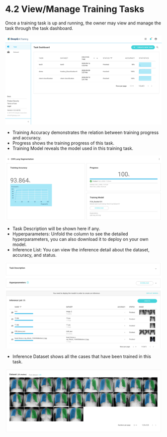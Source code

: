 # 4.2 View/Manage Training Tasks

Once a training task is up and running, the owner may view and manage the task through the task dashboard.

![](<../.gitbook/assets/training-overview-1 (1).png>)

* Training Accuracy demonstrates the relation between training progress and accuracy.
* Progress shows the training progress of this task.
* Training Model reveals the model used in this training task.

![](../.gitbook/assets/training-accuracy.png)

* Task Description will be shown here if any.
* Hyperparameters: Unfold the column to see the detailed hyperparameters, you can also download it to deploy on your own model.
* Inference List: You can view the inference detail about the dataset, accuracy, and status.

![](<../.gitbook/assets/taks description.png>)

* Inference Dataset shows all the cases that have been trained in this task.

![](../.gitbook/assets/inference-dataset.png)
